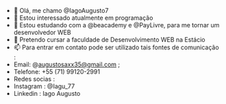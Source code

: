 - 👋 Olá, me chamo @IagoAugusto7
- 👀 Estou interessado atualmente em programação
- 🌱 Estou estudando com a @beacademy e @PayLivre, para me tornar um desenvolvedor WEB
- 💞️ Pretendo cursar a faculdade de Desenvolvimento WEB na Estácio 
- 📫 Para entrar em contato pode ser utilizado tais fontes de comunicação :
- Email: @augustosaxx35@gmail.com ;
- Telefone: +55 (71) 99120-2991
- Redes socias :
- Instagram : @Iagu_77
- Linkedin : Iago Augusto

<!---
IagoAugusto7/IagoAugusto7 is a ✨ special ✨ repository because its `README.md` (this file) appears on your GitHub profile.
You can click the Preview link to take a look at your changes.
--->
